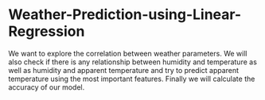 # Weather-Prediction-using-Linear-Regression
We want to explore the correlation between weather parameters. We will also check if there is any relationship between humidity and temperature as well as humidity and apparent temperature and try to predict apparent temperature using the most important features. Finally we will calculate the accuracy of our model.
